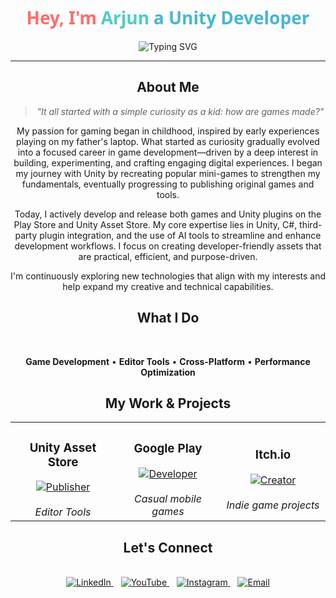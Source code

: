 <!--
  Professional GitHub Profile README
  Designed for Arjun - Unity Game Developer & Frosbyte Studio
-->

<div align="center">
  
# <span style="color: #FF6B6B; font-family: 'Segoe UI', Tahoma, Geneva, Verdana, sans-serif; font-weight: 700;">Hey, I'm</span> <span style="color: #4ECDC4; font-family: 'Segoe UI', Tahoma, Geneva, Verdana, sans-serif; font-weight: 700;">Arjun</span> <span style="color: #45B7D1; font-family: 'Segoe UI', Tahoma, Geneva, Verdana, sans-serif; font-weight: 700;">a Unity Developer</span>

<img src="https://readme-typing-svg.demolab.com?font=Inter&weight=500&size=20&duration=3000&pause=1000&color=6366F1&center=true&vCenter=true&width=500&lines=Unity+Developer;Game+Creator;Tool+Builder;Always+Learning" alt="Typing SVG" />

</div>

---

<div align="center">

## About Me


<div align="center">

> *"It all started with a simple curiosity as a kid: how are games made?"*

</div>

My passion for gaming began in childhood, inspired by early experiences playing on my father's laptop. What started as curiosity gradually evolved into a focused career in game development—driven by a deep interest in building, experimenting, and crafting engaging digital experiences. I began my journey with Unity by recreating popular mini-games to strengthen my fundamentals, eventually progressing to publishing original games and tools.

Today, I actively develop and release both games and Unity plugins on the Play Store and Unity Asset Store. My core expertise lies in Unity, C#, third-party plugin integration, and the use of AI tools to streamline and enhance development workflows. I focus on creating developer-friendly assets that are practical, efficient, and purpose-driven.

I'm continuously exploring new technologies that align with my interests and help expand my creative and technical capabilities.

<div align="center">

## What I Do

<br>

**Game Development** • **Editor Tools** • **Cross-Platform** • **Performance Optimization**

</div>



<div align="center">

## My Work & Projects

<table>
<tr>
<td align="center" width="33%">
<div align="center">
<h3>Unity Asset Store</h3>
<a href="https://assetstore.unity.com/publishers/113578?preview=1">
<img src="https://img.shields.io/badge/PUBLISHER-4285F4?style=for-the-badge&logoColor=white" alt="Publisher"/>
</a>
<br><br>
<em>Editor Tools</em>
</div>
</td>
<td align="center" width="33%">
<div align="center">
<h3>Google Play</h3>
<a href="https://play.google.com/store/apps/dev?id=6062189599073712115">
<img src="https://img.shields.io/badge/DEVELOPER-34A853?style=for-the-badge&logoColor=white" alt="Developer"/>
</a>
<br><br>
<em>Casual mobile games</em>
</div>
</td>
<td align="center" width="33%">
<div align="center">
<h3>Itch.io</h3>
<a href="https://frosbyte.itch.io/">
<img src="https://img.shields.io/badge/CREATOR-FA5C5C?style=for-the-badge&logoColor=white" alt="Creator"/>
</a>
<br><br>
<em>Indie game projects</em>
</div>
</td>
</tr>
</table>

</div>

<div align="center">

## Let's Connect

<br>

<a href="https://www.linkedin.com/in/arjun-m-226b9624b/">
<img src="https://img.shields.io/badge/-LinkedIn-0077B5?style=flat-square&logo=linkedin&logoColor=white" alt="LinkedIn"/>
</a>
&nbsp;&nbsp;
<a href="https://www.youtube.com/@frosbyte8575/featured">
<img src="https://img.shields.io/badge/-YouTube-FF0000?style=flat-square&logo=youtube&logoColor=white" alt="YouTube"/>
</a>
&nbsp;&nbsp;
<a href="https://www.instagram.com/frosbyte_studio?utm_source=qr&igsh=a2w0dXN6bngybGNu">
<img src="https://img.shields.io/badge/-Instagram-E4405F?style=flat-square&logo=instagram&logoColor=white" alt="Instagram"/>
</a>
&nbsp;&nbsp;
<a href="mailto:contact@frosbyte.com">
<img src="https://img.shields.io/badge/-Email-D14836?style=flat-square&logo=gmail&logoColor=white" alt="Email"/>
</a>

</div>

 